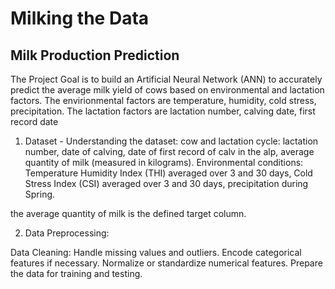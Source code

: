 # Milking the Data
## Milk Production Prediction
The Project Goal is to build an Artificial Neural Network (ANN) to accurately predict the average milk yield of cows based on environmental and lactation factors. The envirionmental factors are temperature, humidity, cold stress, precipitation. The lactation factors are lactation number, calving date, first record date

1. Dataset - Understanding the dataset:
cow and lactation cycle: lactation number, date of calving, date of first record of calv in the alp, average quantity of milk (measured in kilograms).
Environmental conditions: Temperature Humidity Index (THI) averaged over 3 and 30 days, Cold Stress Index (CSI) averaged over 3 and 30 days, precipitation during Spring.

the average quantity of milk is the defined target column.

2. Data Preprocessing:

Data Cleaning:
Handle missing values and outliers.
Encode categorical features if necessary.
Normalize or standardize numerical features.
Prepare the data for training and testing.


